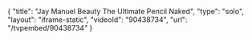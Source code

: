 {
    "title": "Jay Manuel Beauty The Ultimate Pencil  Naked",
    "type": "solo",
    "layout": "iframe-static",
    "videoId": "90438734",
    "url": "\/tvpembed\/90438734"
}